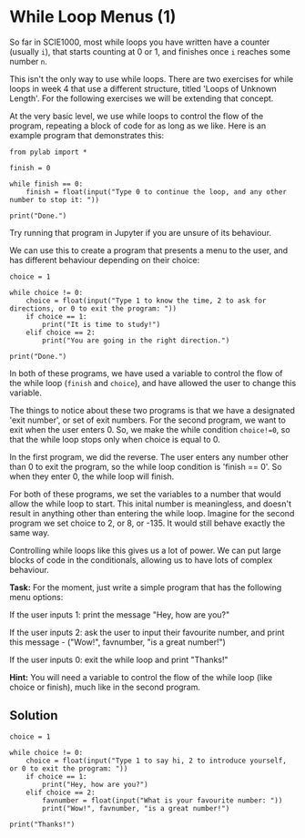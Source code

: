 # While Loop Menus (1)

So far in SCIE1000, most while loops you have written have a counter (usually `i`), that starts counting at 0 or 1, and finishes once `i` reaches some number `n`. 

This isn't the only way to use while loops. There are two exercises for while loops in week 4 that use a different structure, titled 'Loops of Unknown Length'. For the following exercises we will be extending that concept.

At the very basic level, we use while loops to control the flow of the program, repeating a block of code for as long as we like. Here is an example program that demonstrates this:

```
from pylab import *

finish = 0

while finish == 0:
    finish = float(input("Type 0 to continue the loop, and any other number to stop it: "))
    
print("Done.")
```

Try running that program in Jupyter if you are unsure of its behaviour. 

We can use this to create a program that presents a menu to the user, and has different behaviour depending on their choice:

```
choice = 1

while choice != 0:
    choice = float(input("Type 1 to know the time, 2 to ask for directions, or 0 to exit the program: "))
    if choice == 1:
        print("It is time to study!")
    elif choice == 2:
        print("You are going in the right direction.")
    
print("Done.")
```

In both of these programs, we have used a variable to control the flow of the while loop (`finish` and `choice`), and have allowed the user to change this variable.

The things to notice about these two programs is that we have a designated 'exit number', or set of exit numbers. For the second program, we want to exit when the user enters 0. So, we make the while condition `choice!=0`, so that the while loop stops only when choice is equal to 0.

In the first program, we did the reverse. The user enters any number other than 0 to exit the program, so the while loop condition is 'finish == 0'. So when they enter 0, the while loop will finish. 

For both of these programs, we set the variables to a number that would allow the while loop to start. This inital number is meaningless, and doesn't result in anything other than entering the while loop. Imagine for the second program we set choice to 2, or 8, or -135. It would still behave exactly the same way.

Controlling while loops like this gives us a lot of power. We can put large blocks of code in the conditionals, allowing us to have lots of complex behaviour. 

**Task:** For the moment, just write a simple program that has the following menu options:

If the user inputs 1: print the message "Hey, how are you?"

If the user inputs 2: ask the user to input their favourite number, and print this message - ("Wow!", favnumber, "is a great number!")

If the user inputs 0: exit the while loop and print "Thanks!"

**Hint:** You will need a variable to control the flow of the while loop (like choice or finish), much like in the second program.

## Solution

```
choice = 1

while choice != 0:
    choice = float(input("Type 1 to say hi, 2 to introduce yourself, or 0 to exit the program: "))
    if choice == 1:
        print("Hey, how are you?")
    elif choice == 2:
        favnumber = float(input("What is your favourite number: "))
        print("Wow!", favnumber, "is a great number!")

print("Thanks!")
```
